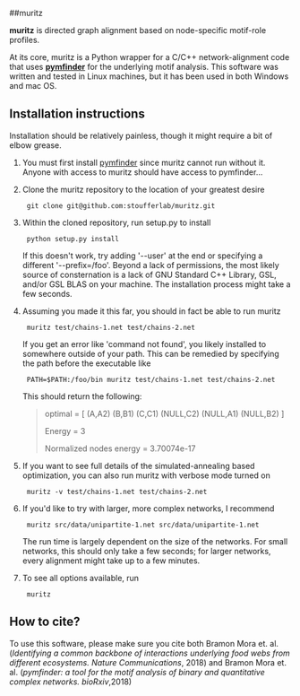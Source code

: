 ##muritz

**muritz** is directed graph alignment based on node-specific motif-role profiles.

At its core, muritz is a Python wrapper for a C/C++ network-alignment code that uses **[pymfinder](http://github.com/stoufferlab/pymfinder)** for the underlying motif analysis. This software was written and tested in Linux machines, but it has been used in both Windows and mac OS.

## Installation instructions

Installation should be relatively painless, though it might require a bit of elbow grease.

1. You must first install [pymfinder](http://github.com/stoufferlab/pymfinder) since muritz cannot run without it. Anyone with access to muritz should have access to pymfinder...

2. Clone the muritz repository to the location of your greatest desire

		git clone git@github.com:stoufferlab/muritz.git

3. Within the cloned repository, run setup.py to install
	
		python setup.py install
   
   If this doesn't work, try adding '--user' at the end or specifying a different '--prefix=/foo'. Beyond a lack of permissions, the most likely source of consternation is a lack of GNU Standard C++ Library, GSL, and/or GSL BLAS on your machine. The installation process might take a few seconds.

4. Assuming you made it this far, you should in fact be able to run muritz

		muritz test/chains-1.net test/chains-2.net 
		
   If you get an error like 'command not found', you likely installed to somewhere outside of your path. This can be remedied by specifying the path before the executable like
   
   		PATH=$PATH:/foo/bin muritz test/chains-1.net test/chains-2.net


   This should return the following:
    > optimal =  [ (A,A2) (B,B1) (C,C1) (NULL,C2) (NULL,A1) (NULL,B2) ]
    > 
    > Energy = 3
    > 
    > Normalized nodes energy = 3.70074e-17

5. If you want to see full details of the simulated-annealing based optimization, you can also run muritz with verbose mode turned on

		muritz -v test/chains-1.net test/chains-2.net
		
6. If you'd like to try with larger, more complex networks, I recommend

		muritz src/data/unipartite-1.net src/data/unipartite-1.net
    
    The run time is largely dependent on the size of the networks. For small networks, this should only take a few seconds; for larger networks, every alignment might take up to a few minutes.

7. To see all options available, run

		muritz

## How to cite?
To use this software, please make sure you cite both Bramon Mora et. al. (*Identifying a common backbone of interactions underlying food webs from different ecosystems. Nature Communications*, 2018) and Bramon Mora et. al. (*pymfinder: a tool for the motif analysis of binary and quantitative complex networks. bioRxiv*,2018)
